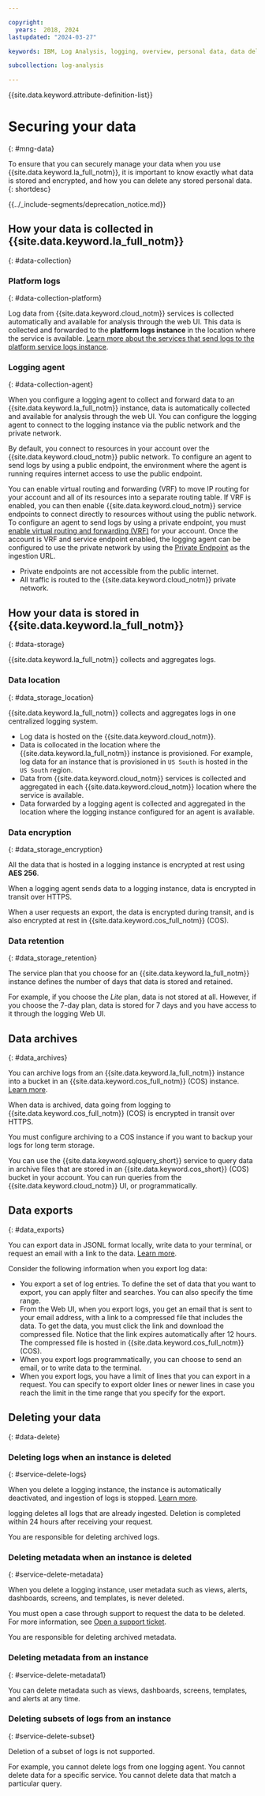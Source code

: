 ```yaml
---

copyright:
  years:  2018, 2024
lastupdated: "2024-03-27"

keywords: IBM, Log Analysis, logging, overview, personal data, data deletion, PHI, data, data security, log-analysis

subcollection: log-analysis

---
```


{{site.data.keyword.attribute-definition-list}}


# Securing your data
{: #mng-data}

To ensure that you can securely manage your data when you use {{site.data.keyword.la_full_notm}}, it is important to know exactly what data is stored and encrypted, and how you can delete any stored personal data.
{: shortdesc}

<!-- common deprecation notice -->
{{../_include-segments/deprecation_notice.md}}

## How your data is collected in {{site.data.keyword.la_full_notm}}
{: #data-collection}

### Platform logs
{: #data-collection-platform}

Log data from {{site.data.keyword.cloud_notm}} services is collected automatically and available for analysis through the web UI. This data is collected and forwarded to the **platform logs instance** in the location where the service is available. [Learn more about the services that send logs to the platform service logs instance](/docs/log-analysis?topic=log-analysis-cloud_services).

### Logging agent
{: #data-collection-agent}

When you configure a logging agent to collect and forward data to an {{site.data.keyword.la_full_notm}} instance, data is automatically collected and available for analysis through the web UI. You can configure the logging agent to connect to the logging instance via the public network and the private network.

By default, you connect to resources in your account over the {{site.data.keyword.cloud_notm}} public network. To configure an agent to send logs by using a public endpoint, the environment where the agent is running requires internet access to use the public endpoint.

You can enable virtual routing and forwarding (VRF) to move IP routing for your account and all of its resources into a separate routing table. If VRF is enabled, you can then enable {{site.data.keyword.cloud_notm}} service endpoints to connect directly to resources without using the public network. To configure an agent to send logs by using a private endpoint, you must [enable virtual routing and forwarding (VRF)](/docs/account?topic=account-vrf-service-endpoint) for your account. Once the account is VRF and service endpoint enabled, the logging agent can be configured to use the private network by using the [Private Endpoint](/docs/log-analysis?topic=log-analysis-endpoints#endpoints_api) as the ingestion URL.
* Private endpoints are not accessible from the public internet.
* All traffic is routed to the {{site.data.keyword.cloud_notm}} private network.



## How your data is stored in {{site.data.keyword.la_full_notm}}
{: #data-storage}

{{site.data.keyword.la_full_notm}} collects and aggregates logs.

### Data location
{: #data_storage_location}

{{site.data.keyword.la_full_notm}} collects and aggregates logs in one centralized logging system.

* Log data is hosted on the {{site.data.keyword.cloud_notm}}.
* Data is collocated in the location where the {{site.data.keyword.la_full_notm}} instance is provisioned. For example, log data for an instance that is provisioned in `US South` is hosted in the `US South` region.
* Data from {{site.data.keyword.cloud_notm}} services is collected and aggregated in each {{site.data.keyword.cloud_notm}} location where the service is available.
* Data forwarded by a logging agent is collected and aggregated in the location where the logging instance configured for an agent is available.


### Data encryption
{: #data_storage_encryption}

All the data that is hosted in a logging instance is encrypted at rest using **AES 256**.

When a logging agent sends data to a logging instance, data is encrypted in transit over HTTPS.

When a user requests an export, the data is encrypted during transit, and is also encrypted at rest in {{site.data.keyword.cos_full_notm}} (COS).


### Data retention
{: #data_storage_retention}

The service plan that you choose for an {{site.data.keyword.la_full_notm}} instance defines the number of days that data is stored and retained.

For example, if you choose the *Lite* plan, data is not stored at all. However, if you choose the 7-day plan, data is stored for 7 days and you have access to it through the logging Web UI.



## Data archives
{: #data_archives}

You can archive logs from an {{site.data.keyword.la_full_notm}} instance into a bucket in an {{site.data.keyword.cos_full_notm}} (COS) instance. [Learn more](/docs/log-analysis?topic=log-analysis-archiving).

When data is archived, data going from logging to {{site.data.keyword.cos_full_notm}} (COS) is encrypted in transit over HTTPS.

You must configure archiving to a COS instance if you want to backup your logs for long term storage.

You can use the {{site.data.keyword.sqlquery_short}} service to query data in archive files that are stored in an {{site.data.keyword.cos_short}} (COS) bucket in your account. You can run queries from the {{site.data.keyword.cloud_notm}} UI, or programmatically.

## Data exports
{: #data_exports}

You can export data in JSONL format locally, write data to your terminal, or request an email with a link to the data. [Learn more](/docs/log-analysis?topic=log-analysis-export).

Consider the following information when you export log data:
* You export a set of log entries. To define the set of data that you want to export, you can apply filter and searches. You can also specify the time range.
* From the Web UI, when you export logs, you get an email that is sent to your email address, with a link to a compressed file that includes the data. To get the data, you must click the link and download the compressed file. Notice that the link expires automatically after 12 hours. The compressed file is hosted in {{site.data.keyword.cos_full_notm}} (COS).
* When you export logs programmatically, you can choose to send an email, or to write data to the terminal.
* When you export logs, you have a limit of lines that you can export in a request. You can specify to export older lines or newer lines in case you reach the limit in the time range that you specify for the export.



## Deleting your data
{: #data-delete}

### Deleting logs when an instance is deleted
{: #service-delete-logs}

When you delete a logging instance, the instance is automatically deactivated, and ingestion of logs is stopped. [Learn more](/docs/log-analysis?topic=log-analysis-remove).

logging deletes all logs that are already ingested. Deletion is completed within 24 hours after receiving your request.

You are responsible for deleting archived logs.


### Deleting metadata when an instance is deleted
{: #service-delete-metadata}

When you delete a logging instance, user metadata such as views, alerts, dashboards, screens, and templates, is never deleted.

You must open a case through support to request the data to be deleted. For more information, see [Open a support ticket](/docs/get-support).

You are responsible for deleting archived metadata.

### Deleting metadata from an instance
{: #service-delete-metadata1}

You can delete metadata such as views, dashboards, screens, templates, and alerts at any time.

### Deleting subsets of logs from an instance
{: #service-delete-subset}

Deletion of a subset of logs is not supported.

For example, you cannot delete logs from one logging agent. You cannot delete data for a specific service. You cannot delete data that match a particular query.
